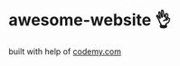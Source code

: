 # awesome-website :ok_hand:                                                                                                                
built with help of <a href="http://johnelder.com/">codemy.com</a>
